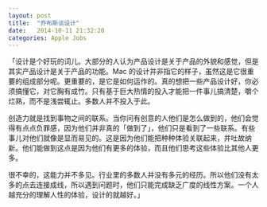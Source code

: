 ```yaml
---
layout: post
title:  "乔布斯谈设计"
date:   2014-10-11 21:32:20
categories: Apple Jobs
---
```

  「设计是个好玩的词儿。大部分的人认为产品设计是关于产品的外貌和感觉，但是其实产品设计是关于产品的功能。Mac 的设计并非指它的样子，虽然这是它很重要的组成部分呢。更重要的，是它是如何运作的。真的想把一些产品设计好，你必须搞懂它，对它胸有成竹。只有基于巨大热情的投入才能把一件事儿搞清楚，嚼个烂熟，而不是浅尝辄止。多数人并不投入于此。

  创造力就是找到事物之间的联系。当你问有创意的人他们是怎么做到的，他们会觉得有点点负罪感，因为他们并非真的「做到了」，他们只是看到了一些联系。有些事儿对他们就像是显而易见的。这是因为他们能把种种体验关联起来，并吐故纳新。他们能做到这点是因为他们有更多的体验，而且他们思考这些体验比其他人更多。

  很不幸的，这能力并不多见。行业里的多数人并没有多元的经历。所以他们没有太多的点去连接成线，所以遇到问题时，他们只能完成缺乏广度的线性方案。一个人越充分的理解人性的体验，设计的就越好。」
